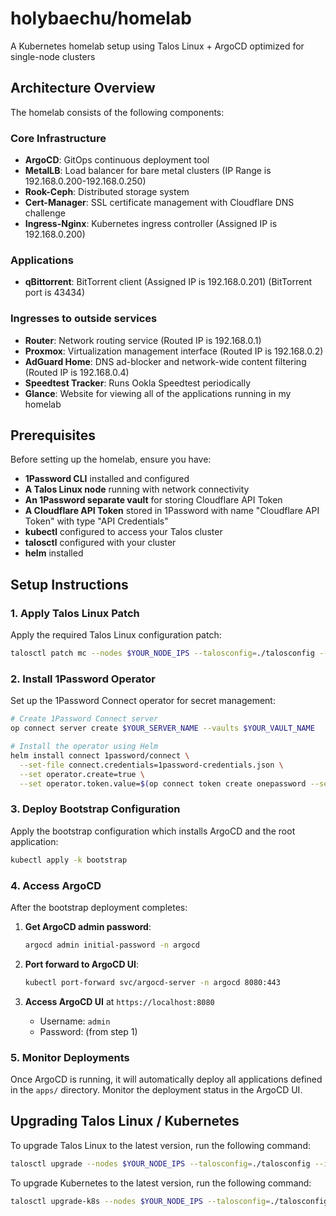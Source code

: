# holybaechu/homelab

A Kubernetes homelab setup using Talos Linux + ArgoCD optimized for single-node clusters

## Architecture Overview

The homelab consists of the following components:

### Core Infrastructure
- **ArgoCD**: GitOps continuous deployment tool
- **MetalLB**: Load balancer for bare metal clusters (IP Range is 192.168.0.200-192.168.0.250)
- **Rook-Ceph**: Distributed storage system
- **Cert-Manager**: SSL certificate management with Cloudflare DNS challenge
- **Ingress-Nginx**: Kubernetes ingress controller (Assigned IP is 192.168.0.200)

### Applications
- **qBittorrent**: BitTorrent client (Assigned IP is 192.168.0.201) (BitTorrent port is 43434)
### Ingresses to outside services
- **Router**: Network routing service (Routed IP is 192.168.0.1)
- **Proxmox**: Virtualization management interface (Routed IP is 192.168.0.2)
- **AdGuard Home**: DNS ad-blocker and network-wide content filtering (Routed IP is 192.168.0.4)
- **Speedtest Tracker**: Runs Ookla Speedtest periodically
- **Glance**: Website for viewing all of the applications running in my homelab

## Prerequisites

Before setting up the homelab, ensure you have:

- **1Password CLI** installed and configured
- **A Talos Linux node** running with network connectivity
- **An 1Password separate vault** for storing Cloudflare API Token
- **A Cloudflare API Token** stored in 1Password with name "Cloudflare API Token" with type "API Credentials"
- **kubectl** configured to access your Talos cluster
- **talosctl** configured with your cluster
- **helm** installed

## Setup Instructions

### 1. Apply Talos Linux Patch

Apply the required Talos Linux configuration patch:

```bash
talosctl patch mc --nodes $YOUR_NODE_IPS --talosconfig=./talosconfig --patch @talos/00-patch.yaml
```

### 2. Install 1Password Operator

Set up the 1Password Connect operator for secret management:

```bash
# Create 1Password Connect server
op connect server create $YOUR_SERVER_NAME --vaults $YOUR_VAULT_NAME

# Install the operator using Helm
helm install connect 1password/connect \
  --set-file connect.credentials=1password-credentials.json \
  --set operator.create=true \
  --set operator.token.value=$(op connect token create onepassword --server $YOUR_SERVER_NAME --vault $YOUR_VAULT_NAME)
```

### 3. Deploy Bootstrap Configuration

Apply the bootstrap configuration which installs ArgoCD and the root application:

```bash
kubectl apply -k bootstrap
```

### 4. Access ArgoCD

After the bootstrap deployment completes:

1. **Get ArgoCD admin password**:
   ```bash
   argocd admin initial-password -n argocd
   ```

2. **Port forward to ArgoCD UI**:
   ```bash
   kubectl port-forward svc/argocd-server -n argocd 8080:443
   ```

3. **Access ArgoCD UI** at `https://localhost:8080`
   - Username: `admin`
   - Password: (from step 1)

### 5. Monitor Deployments

Once ArgoCD is running, it will automatically deploy all applications defined in the `apps/` directory. Monitor the deployment status in the ArgoCD UI.

## Upgrading Talos Linux / Kubernetes
To upgrade Talos Linux to the latest version, run the following command:
```bash
talosctl upgrade --nodes $YOUR_NODE_IPS --talosconfig=./talosconfig --image ghcr.io/siderolabs/installer:latest
```
To upgrade Kubernetes to the latest version, run the following command:
```bash
talosctl upgrade-k8s --nodes $YOUR_NODE_IPS --talosconfig=./talosconfig
```